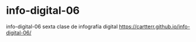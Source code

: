 # info-digital-06
info-digital-06 sexta clase de infografía digital https://cartterr.github.io/info-digital-06/
